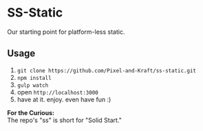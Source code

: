 # SS-Static

Our starting point for platform-less static.

## Usage

1. `git clone https://github.com/Pixel-and-Kraft/ss-static.git`
2. `npm install`
3. `gulp watch`
4. open `http://localhost:3000`
5. have at it. enjoy. even have fun :)

**For the Curious:**  
The repo's "ss" is short for "Solid Start."
